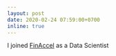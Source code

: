 ```yaml
---
layout: post
date: 2020-02-24 07:59:00+0700
inline: true
---
```


I joined [FinAccel](https://finaccel.co/) as a Data Scientist
